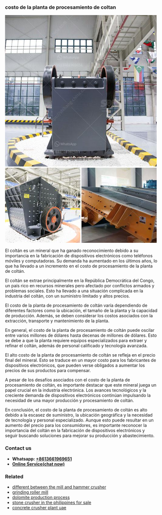<h3>costo de la planta de procesamiento de coltan</h3><img src='1706768038.jpg' alt=''><p>El coltán es un mineral que ha ganado reconocimiento debido a su importancia en la fabricación de dispositivos electrónicos como teléfonos móviles y computadoras. Su demanda ha aumentado en los últimos años, lo que ha llevado a un incremento en el costo de procesamiento de la planta de coltán.</p><p>El coltán se extrae principalmente en la República Democrática del Congo, un país rico en recursos minerales pero afectado por conflictos armados y problemas sociales. Esto ha llevado a una situación complicada en la industria del coltán, con un suministro limitado y altos precios.</p><p>El costo de la planta de procesamiento de coltán varía dependiendo de diferentes factores como la ubicación, el tamaño de la planta y la capacidad de producción. Además, se deben considerar los costos asociados con la extracción, transporte y mantenimiento de la planta.</p><p>En general, el costo de la planta de procesamiento de coltán puede oscilar entre varios millones de dólares hasta decenas de millones de dólares. Esto se debe a que la planta requiere equipos especializados para extraer y refinar el coltán, además de personal calificado y tecnología avanzada.</p><p>El alto costo de la planta de procesamiento de coltán se refleja en el precio final del mineral. Esto se traduce en un mayor costo para los fabricantes de dispositivos electrónicos, que pueden verse obligados a aumentar los precios de sus productos para compensar.</p><p>A pesar de los desafíos asociados con el costo de la planta de procesamiento de coltán, es importante destacar que este mineral juega un papel crucial en la industria electrónica. Los avances tecnológicos y la creciente demanda de dispositivos electrónicos continúan impulsando la necesidad de una mayor producción y procesamiento de coltán.</p><p>En conclusión, el costo de la planta de procesamiento de coltán es alto debido a la escasez de suministro, la ubicación geográfica y la necesidad de tecnología y personal especializado. Aunque esto puede resultar en un aumento del precio para los consumidores, es importante reconocer la importancia del coltán en la fabricación de dispositivos electrónicos y seguir buscando soluciones para mejorar su producción y abastecimiento.</p><h3>Contact us</h3><ul><li><strong>Whatsapp:&nbsp;<a href="https://wa.me/8613661969651">+8613661969651</a></strong></li><li><a href="https://swt.shibang-china.com/?git&amp;zhl&amp;costo de la planta de procesamiento de coltan"><strong>Online Service(chat now)</strong></a></li></ul><h3>Related</h3><ul><li><a href='different between the mill and hammer crusher.md'>different between the mill and hammer crusher</a></li><li><a href='grinding roller mill.md'>grinding roller mill</a></li><li><a href='dolomite production process.md'>dolomite production process</a></li><li><a href='stone crusher in the philippines for sale.md'>stone crusher in the philippines for sale</a></li><li><a href='concrete crusher plant uae.md'>concrete crusher plant uae</a></li></ul>